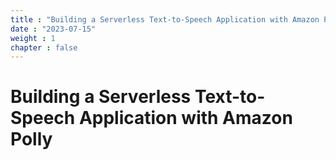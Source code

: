 ```yaml
---
title : "Building a Serverless Text-to-Speech Application with Amazon Polly"
date : "2023-07-15" 
weight : 1 
chapter : false
---
```

# Building a Serverless Text-to-Speech Application with Amazon Polly



